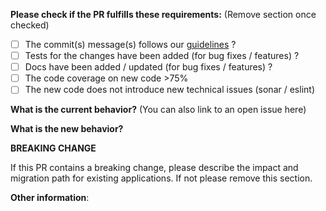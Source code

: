 **Please check if the PR fulfills these requirements:** (Remove section once
checked)

- [ ] The commit(s) message(s) follows our [guidelines](https://github.com/talend/tools/blob/master/tools-root-github/CONTRIBUTING.md#commit-message-format) ?
- [ ] Tests for the changes have been added (for bug fixes / features) ?
- [ ] Docs have been added / updated (for bug fixes / features) ?
- [ ] The code coverage on new code >75%
- [ ] The new code does not introduce new technical issues (sonar / eslint)

**What is the current behavior?** (You can also link to an open issue here)



**What is the new behavior?**



**BREAKING CHANGE**

If this PR contains a breaking change, please describe the impact and migration
path for existing applications.
If not please remove this section.

**Other information**:
